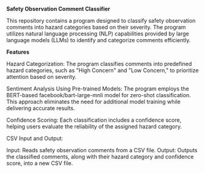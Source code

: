 **Safety Observation Comment Classifier**

This repository contains a program designed to classify safety observation comments into hazard categories based on their severity. The program utilizes natural language processing (NLP) capabilities provided by large language models (LLMs) to identify and categorize comments efficiently.

**Features**

Hazard Categorization:
The program classifies comments into predefined hazard categories, such as "High Concern" and "Low Concern," to prioritize attention based on severity.

Sentiment Analysis Using Pre-trained Models:
The program employs the BERT-based facebook/bart-large-mnli model for zero-shot classification. This approach eliminates the need for additional model training while delivering accurate results.

Confidence Scoring:
Each classification includes a confidence score, helping users evaluate the reliability of the assigned hazard category.

CSV Input and Output:

Input: Reads safety observation comments from a CSV file.
Output: Outputs the classified comments, along with their hazard category and confidence score, into a new CSV file.
